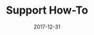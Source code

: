---
title: Support How-To
headline: Support How-To
textline: Welcome to the Support How-To!
weight: 4
outputs:
- HTML
- RSS
- OpenSearch
publishdate: 2017-12-31
expirydate: 2030-01-01
date: 2017-12-31
description: 'Support How-To'
author: []
categories: []
tags: []
cta:
  headline: ''
  textline: ''
  calls_to_action: []
private: false
aliases: []
slug: '/how-to'
---